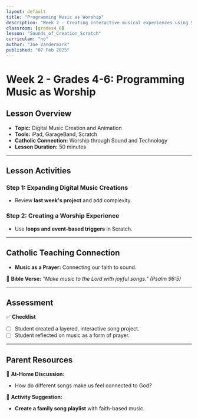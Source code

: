 ```yaml
---
layout: default
title: "Programming Music as Worship"
description: "Week 2 - Creating interactive musical experiences using Scratch and GarageBand."
classroom: [grades4_6]
lesson: "Sounds_of_Creation_Scratch"
curriculam: "no"
author: "Joe Vandermark"
published: "07 Feb 2025"
---
```


# **Week 2 - Grades 4-6: Programming Music as Worship**

## **Lesson Overview**
- **Topic:** Digital Music Creation and Animation
- **Tools:** iPad, GarageBand, Scratch
- **Catholic Connection:** Worship through Sound and Technology
- **Lesson Duration:** 50 minutes

---

## **Lesson Activities**
### **Step 1: Expanding Digital Music Creations**
- Review **last week's project** and add complexity.

### **Step 2: Creating a Worship Experience**
- Use **loops and event-based triggers** in Scratch.

---

## **Catholic Teaching Connection**
- **Music as a Prayer:** Connecting our faith to sound.

📖 **Bible Verse:** _"Make music to the Lord with joyful songs." (Psalm 98:5)_

---

## **Assessment**
✅ **Checklist**
- [ ] Student created a layered, interactive song project.
- [ ] Student reflected on music as a form of prayer.

---

## **Parent Resources**
📌 **At-Home Discussion:**  
- How do different songs make us feel connected to God?

🎨 **Activity Suggestion:**  
- **Create a family song playlist** with faith-based music.
